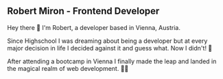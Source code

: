 ## Robert Miron - Frontend Developer

Hey there 👋 I'm Robert, a developer based in Vienna, Austria. 

Since Highschool I was dreaming about being a developer but at every major decision in life I decided against it and guess what. Now I didn't! 🥳

After attending a bootcamp in Vienna I finally made the leap and landed in the magical realm of web development. 🧙‍♂️
